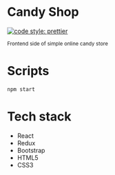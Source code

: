 # Candy Shop
[![code style: prettier](https://img.shields.io/badge/code_style-prettier-ff69b4.svg?style=flat-square)](https://github.com/prettier/prettier)

<sup> Frontend side of simple online candy store </sup>

# Scripts
`npm start`

# Tech stack
* React
* Redux
* Bootstrap
* HTML5
* CSS3
